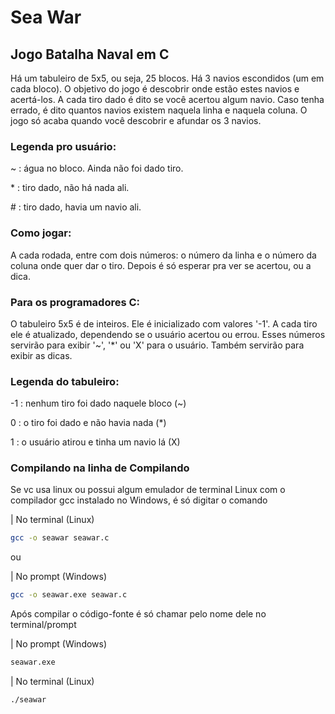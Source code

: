 # Sea War

## Jogo Batalha Naval em C

Há um tabuleiro de 5x5, ou seja, 25 blocos. Há 3 navios escondidos (um em cada bloco).
O objetivo do jogo é descobrir onde estão estes navios e acertá-los.
A cada tiro dado é dito se você acertou algum navio. Caso tenha errado, é dito quantos navios existem naquela linha e naquela coluna.
O jogo só acaba quando você descobrir e afundar os 3 navios.

### Legenda pro usuário:

~ : água no bloco. Ainda não foi dado tiro.

\* : tiro dado, não há nada ali.

\# : tiro dado, havia um navio ali.

### Como jogar:

A cada rodada, entre com dois números: o número da linha e o número da coluna onde quer dar o tiro.
Depois é só esperar pra ver se acertou, ou a dica.

### Para os programadores C:

O tabuleiro 5x5 é de inteiros. Ele é inicializado com valores '-1'.
A cada tiro ele é atualizado, dependendo se o usuário acertou ou errou. Esses números servirão para exibir '~', '*' ou 'X' para o usuário.
Também servirão para exibir as dicas.

### Legenda do tabuleiro:

-1 : nenhum tiro foi dado naquele bloco (~)

 0 : o tiro foi dado e não havia nada (*)

 1 : o usuário atirou e tinha um navio lá (X)

 ### Compilando na linha de Compilando

 Se vc usa linux ou possui algum emulador de terminal Linux com o compilador gcc instalado no Windows, é só digitar o comando

  | No terminal (Linux)

 ```bash
 gcc -o seawar seawar.c
 ```

 ou

  | No prompt (Windows)

  ```bash
 gcc -o seawar.exe seawar.c
 ```

 Após compilar o código-fonte é só chamar pelo nome dele no terminal/prompt

 | No prompt (Windows)

 ```bash
 seawar.exe
 ```

  | No terminal (Linux)

 ```bash
 ./seawar
 ```